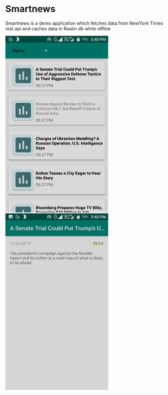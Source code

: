 # Smartnews

Smartnews is a demo application which fetches data from NewYork Times rest api and caches data in Realm db while offline

<img src="https://github.com/Soumit38/Smartnews/blob/master/Screenshot_20191123-154041.png" width="320" height="550">
<img src="https://github.com/Soumit38/Smartnews/blob/master/Screenshot_20191123-154048.png" width="320" height="550">
